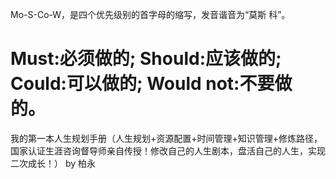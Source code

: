 Mo-S-Co-W，是四个优先级别的首字母的缩写，发音谐音为“莫斯 科”。
# Must:必须做的; Should:应该做的; Could:可以做的; Would not:不要做的。

我的第一本人生规划手册（人生规划+资源配置+时间管理+知识管理+修炼路径，国家认证生涯咨询督导师亲自传授！修改自己的人生剧本，盘活自己的人生，实现二次成长！） by 柏永
